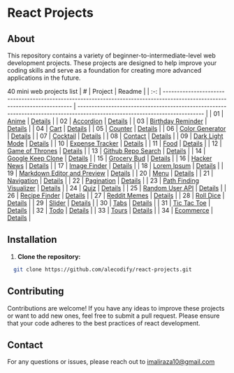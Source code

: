 # React Projects

## About

This repository contains a variety of beginner-to-intermediate-level web development projects. These projects are designed to help improve your coding skills and serve as a foundation for creating more advanced applications in the future.

40 mini web projects list
|  #  | Project                                                                                                                     | Readme                                                                                                                     |
| :-: | --------------------------------------------------------------------------------------------------------------------------- | --------------------------------------------------------------------------------------------------------------------------- |
| 01  | [Anime](https://github.com/alecodify/react-projects/tree/main/01-anime)  |  [Details](https://github.com/alecodify/react-projects/blob/main/01-anime/Readme.md)      |
| 02  | [Accordion](https://github.com/alecodify/react-projects/tree/main/02-accordion)  |  [Details](https://github.com/alecodify/react-projects/blob/main/02-accordion/Readme.md)      |
| 03  | [Birthday Reminder](https://github.com/alecodify/react-projects/tree/main/03-birthday-reminder)  |  [Details](https://github.com/alecodify/react-projects/blob/main/03-birthday-reminder/readme.md)      |
| 04  | [Cart](https://github.com/alecodify/react-projects/tree/main/04-cart)  |  [Details](https://github.com/alecodify/react-projects/blob/main/04-cart/readme.md)      |
| 05  | [Counter](https://github.com/alecodify/react-projects/tree/main/05-counter)  |  [Details](https://github.com/alecodify/react-projects/blob/main/05-counter/readme.md)      |
| 06  | [Color Generator](https://github.com/alecodify/react-projects/tree/main/06-color-generator)  |  [Details](https://github.com/alecodify/react-projects/blob/main/06-color-generator/readme.md)      |
| 07  | [Cocktail](https://github.com/alecodify/react-projects/tree/main/07-cocktail)  |  [Details](https://github.com/alecodify/react-projects/blob/main/07-cocktail/readme.md)      |
| 08  | [Contact](https://github.com/alecodify/react-projects/tree/main/08-contact)  |  [Details](https://github.com/alecodify/react-projects/blob/main/08-contact/readme.md)      |
| 09  | [Dark Light Mode](https://github.com/alecodify/react-projects/tree/main/09-dark-light-mode)  |  [Details](https://github.com/alecodify/react-projects/blob/main/09-dark-light-mode/readme.md)      |
| 10  | [Expense Tracker](https://github.com/alecodify/react-projects/tree/main/10-expense-tracker)  |  [Details](https://github.com/alecodify/react-projects/blob/main/10-expense-tracker/readme.md)      |
| 11  | [Food](https://github.com/alecodify/react-projects/tree/main/11-food)  |  [Details](https://github.com/alecodify/react-projects/blob/main/11-food/readme.md)      |
| 12  | [Game of Thrones](https://github.com/alecodify/react-projects/tree/main/12-game-of-thrones)  |  [Details](https://github.com/alecodify/react-projects/blob/main/12-game-of-thrones/readme.md)      |
| 13  | [Github Repo Search](https://github.com/alecodify/react-projects/tree/main/13-github-repo-search)  |  [Details](https://github.com/alecodify/react-projects/blob/main/13-github-repo-search/readme.md)      |
| 14  | [Google Keep Clone](https://github.com/alecodify/react-projects/tree/main/14-google-keep-clone)  |  [Details](https://github.com/alecodify/react-projects/blob/main/14-google-keep-clone/readme.md)      |
| 15  | [Grocery Bud](https://github.com/alecodify/react-projects/tree/main/15-grocery-bud)  |  [Details](https://github.com/alecodify/react-projects/blob/main/15-grocery-bud/readme.md)      |
| 16  | [Hacker News](https://github.com/alecodify/react-projects/tree/main/16-hacker-news)  |  [Details](https://github.com/alecodify/react-projects/blob/main/16-hacker-news/readme.md)      |
| 17  | [Image Finder](https://github.com/alecodify/react-projects/tree/main/17-image-finder)  |  [Details](https://github.com/alecodify/react-projects/blob/main/17-image-finder/readme.md)      |
| 18  | [Lorem Ipsum](https://github.com/alecodify/react-projects/tree/main/18-lorem-ipsum)  |  [Details](https://github.com/alecodify/react-projects/blob/main/18-lorem-ipsum/readme.md)      |
| 19  | [Markdown Editor and Preview](https://github.com/alecodify/react-projects/tree/main/19-markdown-editor-and-preview)  |  [Details](https://github.com/alecodify/react-projects/blob/main/19-markdown-editor-and-preview/readme.md)      |
| 20  | [Menu](https://github.com/alecodify/react-projects/tree/main/20-menu)  |  [Details](https://github.com/alecodify/react-projects/blob/main/20-menu/readme.md)      |
| 21  | [Navigation](https://github.com/alecodify/react-projects/tree/main/21-navigation)  |  [Details](https://github.com/alecodify/react-projects/blob/main/21-navigation/readme.md)      |
| 22  | [Pagination](https://github.com/alecodify/react-projects/tree/main/22-pagination)  |  [Details](https://github.com/alecodify/react-projects/blob/main/22-pagination/readme.md)      |
| 23  | [Path Finding Visualizer](https://github.com/alecodify/react-projects/tree/main/23-path-finding-visualizer)  |  [Details](https://github.com/alecodify/react-projects/blob/main/23-path-finding-visualizer/readme.md)      |
| 24  | [Quiz](https://github.com/alecodify/react-projects/tree/main/24-quiz)  |  [Details](https://github.com/alecodify/react-projects/blob/main/24-quiz/readme.md)      |
| 25  | [Random User API](https://github.com/alecodify/react-projects/tree/main/25-random-user-api)  |  [Details](https://github.com/alecodify/react-projects/blob/main/25-random-user-api/readme.md)      |
| 26  | [Recipe Finder](https://github.com/alecodify/react-projects/tree/main/26-recipe-finder)  |  [Details](https://github.com/alecodify/react-projects/blob/main/26-recipe-finder/readme.md)      |
| 27  | [Reddit Memes](https://github.com/alecodify/react-projects/tree/main/27-reddit-memes)  |  [Details](https://github.com/alecodify/react-projects/blob/main/27-reddit-memes/readme.md)      |
| 28  | [Roll Dice](https://github.com/alecodify/react-projects/tree/main/28-roll-dice)  |  [Details](https://github.com/alecodify/react-projects/blob/main/28-roll-dice/readme.md)      |
| 29  | [Slider](https://github.com/alecodify/react-projects/tree/main/29-slider)  |  [Details](https://github.com/alecodify/react-projects/blob/main/29-slider/readme.md)      |
| 30  | [Tabs](https://github.com/alecodify/react-projects/tree/main/30-tabs)  |  [Details](https://github.com/alecodify/react-projects/blob/main/30-tabs/readme.md)      |
| 31  | [Tic Tac Toe](https://github.com/alecodify/react-projects/tree/main/31-tic-tac-toe)  |  [Details](https://github.com/alecodify/react-projects/blob/main/31-tic-tac-toe/readme.md)      |
| 32  | [Todo](https://github.com/alecodify/react-projects/tree/main/32-todo)  |  [Details](https://github.com/alecodify/react-projects/blob/main/32-todo/readme.md)      |
| 33  | [Tours](https://github.com/alecodify/react-projects/tree/main/33-tours)  |  [Details](https://github.com/alecodify/react-projects/blob/main/33-tours/readme.md)      |
| 34  | [Ecommerce](https://github.com/alecodify/react-projects/tree/main/34-ecommerce)  |  [Details](https://github.com/alecodify/react-projects/blob/main/34-ecommerce/readme.md)      |

## Installation

1. **Clone the repository:**
```bash
  git clone https://github.com/alecodify/react-projects.git
```

## Contributing
Contributions are welcome! If you have any ideas to improve these projects or want to add new ones, feel free to submit a pull request. Please ensure that your code adheres to the best practices of react development.

## Contact
For any questions or issues, please reach out to imaliraza10@gmail.com











